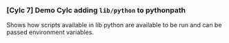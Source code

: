 ### [Cylc 7] Demo Cylc adding `lib/python` to pythonpath
Shows how scripts available in lib python are available to be run and can be passed environment variables.
